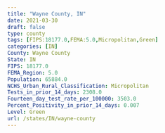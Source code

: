 ```yaml
---
title: "Wayne County, IN"
date: 2021-03-30
draft: false
type: county
tags: [FIPS:18177.0,FEMA:5.0,Micropolitan,Green]
categories: [IN]
County: Wayne County
State: IN
FIPS: 18177.0
FEMA_Region: 5.0
Population: 65884.0
NCHS_Urban_Rural_Classification: Micropolitan
Tests_in_prior_14_days: 2308.0
Fourteen_day_test_rate_per_100000: 3503.0
Percent_Positivity_in_prior_14_days: 0.007
Level: Green
url: /states/IN/wayne-county
---
```



